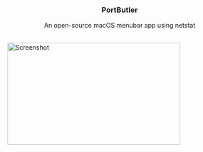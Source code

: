 <p align="center">
  <h3 align="center">PortButler</h3>
  <p align="center">An open-source macOS menubar app using netstat</p>
</p>
<br />
<img align="center" width="387.5px" height="230px" alt="Screenshot" src="https://github.com/albinekb/PortButler/raw/master/.github/preview.png" />
